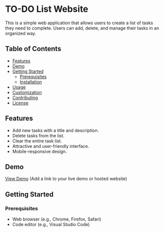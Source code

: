 # TO-DO List Website

This is a simple web application that allows users to create a list of tasks they need to complete. Users can add, delete, and manage their tasks in an organized way.

## Table of Contents
- [Features](#features)
- [Demo](#demo)
- [Getting Started](#getting-started)
  - [Prerequisites](#prerequisites)
  - [Installation](#installation)
- [Usage](#usage)
- [Customization](#customization)
- [Contributing](#contributing)
- [License](#license)

## Features

- Add new tasks with a title and description.
- Delete tasks from the list.
- Clear the entire task list.
- Attractive and user-friendly interface.
- Mobile-responsive design.

## Demo

[View Demo](#) (Add a link to your live demo or hosted website)

## Getting Started

### Prerequisites

- Web browser (e.g., Chrome, Firefox, Safari)
- Code editor (e.g., Visual Studio Code)
